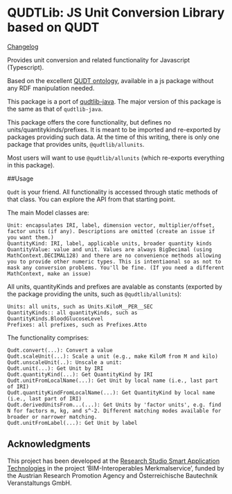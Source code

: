 # QUDTLib: JS Unit Conversion Library based on QUDT

[Changelog](https://github.com/qudtlib/qudtlib-js/CHANGELOG.md)

Provides unit conversion and related functionality for Javascript (Typescript).

Based on the excellent [QUDT ontology](https://qudt.org), available in
a js package without any RDF manipulation needed.

This package is a port of [qudtlib-java](https://github.com/qudtlib/qudtlib-java/). The major version of this package is the same as that of `qudtlib-java`.

This package offers the core functionality, but defines no units/quantitykinds/prefixes. It is meant to be
imported and re-exported by packages providing such data. At the time of this writing, there is only one package
that provides units, `@qudtlib/allunits`.

Most users will want to use `@qudtlib/allunits` (which re-exports everything in this package).

##Usage

`Qudt` is your friend. All functionality is accessed through static methods of that class. You can explore the API from that starting point.

The main Model classes are:

    Unit: encapsulates IRI, label, dimension vector, multiplier/offset, factor units (if any). Descriptions are omitted (create an issue if you want them.)
    QuantityKind: IRI, label, applicable units, broader quantity kinds
    QuantityValue: value and unit. Values are always BigDecimal (using MathContext.DECIMAL128) and there are no convenience methods allowing you to provide other numeric types. This is intentiaonal so as not to mask any conversion problems. You'll be fine. (If you need a different MathContext, make an issue)

All units, quantityKinds and prefixes are avalable as constants (exported by the package providing the units, such as `@qudtlib/allunits`):

    Units: all units, such as Units.KiloM__PER__SEC
    QuantityKinds:: all quantityKinds, such as QuantityKinds.BloodGlucoseLevel
    Prefixes: all prefixes, such as Prefixes.Atto

The functionality comprises:

    Qudt.convert(...): Convert a value
    Qudt.scaleUnit(...): Scale a unit (e.g., make KiloM from M and kilo)
    Qudt.unscaleUnit(..): Unscale a unit:
    Qudt.unit(...): Get Unit by IRI
    Qudt.quantityKind(...): Get QuantityKind by IRI
    Qudt.unitFromLocalName(...): Get Unit by local name (i.e., last part of IRI)
    Qudt.quantityKindFromLocalName(...): Get QuantityKind by local name (i.e., last part of IRI)
    Qudt.derivedUnitsFrom...(...): Get Units by 'factor units', e.g. find N for factors m, kg, and s^-2. Different matching modes available for broader or narrower matching.
    Qudt.unitFromLabel(...): Get Unit by label

## Acknowledgments

This project has been developed at the [Research Studio Smart Application Technologies](https://sat.researchstudio.at) in the project ‘BIM-Interoperables Merkmalservice’, funded by the
Austrian Research Promotion Agency and Österreichische Bautechnik Veranstaltungs GmbH.
